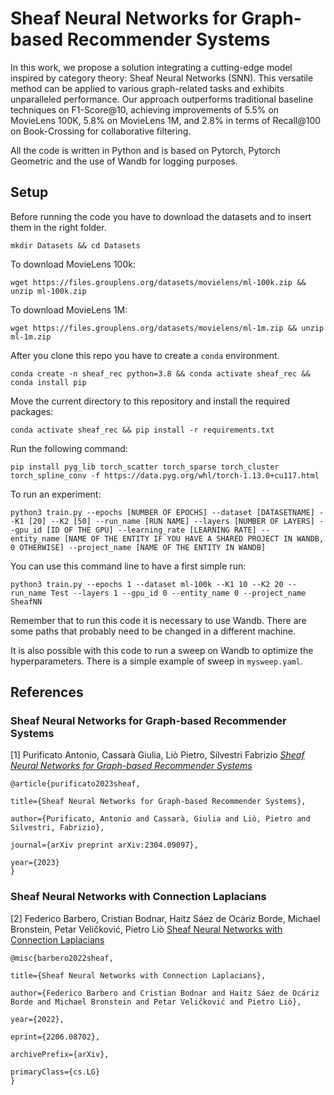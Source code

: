 # Sheaf Neural Networks for Graph-based Recommender Systems
In this work, we propose a solution integrating a cutting-edge model inspired by category theory: Sheaf Neural Networks (SNN).
This versatile method can be applied to various graph-related tasks and exhibits unparalleled performance. Our approach outperforms traditional baseline techniques on F1-Score@10, achieving improvements of 5.5% on MovieLens 100K, 5.8% on MovieLens 1M, and 2.8% in terms of Recall@100 on
Book-Crossing for collaborative filtering.

All the code is written in Python and is based on Pytorch, Pytorch Geometric and the use of Wandb for logging purposes. 

## Setup

Before running the code you have to download the datasets and to insert them in the right folder.
```
mkdir Datasets && cd Datasets
```

To download MovieLens 100k:
```
wget https://files.grouplens.org/datasets/movielens/ml-100k.zip && unzip ml-100k.zip
```

To download MovieLens 1M:
```
wget https://files.grouplens.org/datasets/movielens/ml-1m.zip && unzip ml-1m.zip
```

After you clone this repo you have to create a `conda` environment.

```
conda create -n sheaf_rec python=3.8 && conda activate sheaf_rec && conda install pip
```

Move the current directory to this repository and install the required packages:
```
conda activate sheaf_rec && pip install -r requirements.txt
```

Run the following command:

```
pip install pyg_lib torch_scatter torch_sparse torch_cluster torch_spline_conv -f https://data.pyg.org/whl/torch-1.13.0+cu117.html
```

To run an experiment:
```
python3 train.py --epochs [NUMBER OF EPOCHS] --dataset [DATASETNAME] --K1 [20] --K2 [50] --run_name [RUN NAME] --layers [NUMBER OF LAYERS] --gpu_id [ID OF THE GPU] --learning_rate [LEARNING RATE] -- entity_name [NAME OF THE ENTITY IF YOU HAVE A SHARED PROJECT IN WANDB, 0 OTHERWISE] --project_name [NAME OF THE ENTITY IN WANDB]
```

You can use this command line to have a first simple run:
```
python3 train.py --epochs 1 --dataset ml-100k --K1 10 --K2 20 --run_name Test --layers 1 --gpu_id 0 --entity_name 0 --project_name SheafNN
```

Remember that to run this code it is necessary to use Wandb. There are some paths that probably need to be changed in a different machine.

It is also possible with this code to run a sweep on Wandb to optimize the hyperparameters. There is a simple example of sweep in `mysweep.yaml`.

## References

### Sheaf Neural Networks for Graph-based Recommender Systems

[1] Purificato Antonio, Cassarà Giulia, Liò Pietro, Silvestri Fabrizio [*Sheaf Neural Networks for Graph-based Recommender Systems*](https://arxiv.org/abs/2304.09097)

```
@article{purificato2023sheaf,

title={Sheaf Neural Networks for Graph-based Recommender Systems},
  
author={Purificato, Antonio and Cassarà, Giulia and Liò, Pietro and Silvestri, Fabrizio},

journal={arXiv preprint arXiv:2304.09097},
  
year={2023}
}
```

### Sheaf Neural Networks with Connection Laplacians

[2] Federico Barbero, Cristian Bodnar, Haitz Sáez de Ocáriz Borde, Michael Bronstein, Petar Veličković, Pietro Liò [Sheaf Neural Networks with Connection Laplacians](https://arxiv.org/abs/2206.08702)

```
@misc{barbero2022sheaf,

title={Sheaf Neural Networks with Connection Laplacians}, 
      
author={Federico Barbero and Cristian Bodnar and Haitz Sáez de Ocáriz Borde and Michael Bronstein and Petar Veličković and Pietro Liò},
      
year={2022},
      
eprint={2206.08702},
      
archivePrefix={arXiv},
      
primaryClass={cs.LG}
}
```